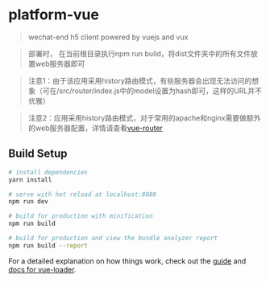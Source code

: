 # platform-vue

> wechat-end h5 client powered by vuejs and vux

>部署时， 在当前根目录执行npm run build，将dist文件夹中的所有文件放置web服务器即可

>注意1：由于该应用采用history路由模式，有些服务器会出现无法访问的想象（可在/src/router/index.js中的model设置为hash即可，这样的URL并不优雅）

>注意2：应用采用history路由模式，对于常用的apache和nginx需要做额外的web服务器配置，详情请查看[vue-router](https://router.vuejs.org/zh-cn/essentials/history-mode.html)


## Build Setup

``` bash
# install dependencies
yarn install

# serve with hot reload at localhost:8080
npm run dev

# build for production with minification
npm run build

# build for production and view the bundle analyzer report
npm run build --report
```

For a detailed explanation on how things work, check out the [guide](http://vuejs-templates.github.io/webpack/) and [docs for vue-loader](http://vuejs.github.io/vue-loader).
